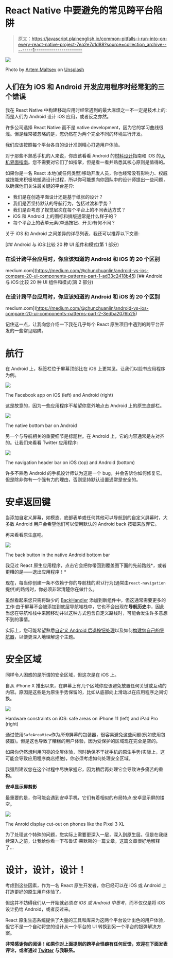 # React Native 中要避免的常见跨平台陷阱

> 原文：<https://javascript.plainenglish.io/common-pitfalls-i-run-into-on-every-react-native-project-7ea2e7c1d88?source=collection_archive---------1----------------------->

![](img/e5b57528a9ca1fc3912a25e1f19d6400.png)

Photo by [Artem Maltsev](https://unsplash.com/@art_maltsev?utm_source=medium&utm_medium=referral) on [Unsplash](https://unsplash.com?utm_source=medium&utm_medium=referral)

## 人们在为 iOS 和 Android 开发应用程序时经常犯的三个错误

我在 React Native 中构建移动应用时经常遇到的最大麻烦之一不一定是技术上的:而是人们为 Android 设计 iOS 应用，或者反之亦然。

许多公司选择 React Native 而不是 native development，因为它的学习曲线很浅。但是经常被忽略的是，您仍然在为两个完全不同的环境进行开发。

我们应该按照每个平台各自的设计准则精心打造用户体验。

对于那些不熟悉手机的人来说，你应该看看 Android 的[材料设计](https://material.io/design/)指南和 iOS 的[人机界面指南](https://developer.apple.com/design/human-interface-guidelines/ios/overview/themes/)。您不需要对它们了如指掌，但是看一看并熟悉其核心原则是值得的。

如果你是一名 React 本地(或任何类型)移动开发人员，你也经常没有影响力、权威或技能来积极地塑造设计过程，所以你可能想向你团队中的设计师提出一些问题，以确保他们关注最关键的平台差异:

*   我们是在创造平面设计还是基于纸张的设计？
*   我们是否坚持默认的导航行为，包括过渡和手势？
*   我们是否考虑了视觉层次在每个平台上的不同表达方式？
*   iOS 和 Android 上的图标和排版通常是什么样子的？
*   每个平台上的表单元素(单选按钮、开关)有何不同？

关于 iOS 和 Android 之间差异的详尽列表，我还可以推荐以下文章:

[](https://medium.com/@chunchuanlin/android-vs-ios-compare-20-ui-components-patterns-part-1-ad33c2418b45) [## Android 与 iOS:比较 20 种 UI 组件和模式(第 1 部分)

### 在设计跨平台应用时，你应该知道的 Android 和 iOS 的 20 个区别

medium.com](https://medium.com/@chunchuanlin/android-vs-ios-compare-20-ui-components-patterns-part-1-ad33c2418b45) [](https://medium.com/@chunchuanlin/android-vs-ios-compare-20-ui-components-patterns-part-2-3edba2076b25) [## Android 与 iOS:比较 20 种 UI 组件和模式(第 2 部分)

### 在设计跨平台应用时，你应该知道的 Android 和 iOS 的 20 个区别

medium.com](https://medium.com/@chunchuanlin/android-vs-ios-compare-20-ui-components-patterns-part-2-3edba2076b25) 

记住这一点，让我向您介绍一下我在几乎每个 React 原生项目中遇到的跨平台开发的一些常见陷阱。

# 航行

在 Android 上，标签栏位于屏幕顶部比在 iOS 上更常见。让我们以脸书应用程序为例。

![](img/8469c3d92f1cbb1e1cf9d1dc8d1eeb0f.png)

The Facebook app on iOS (left) and Android (right)

这是故意的，因为一些应用程序不希望你意外地点击 Android 上的原生底部栏。

![](img/13f1392e4a68e2f013fd34b0cfed291f.png)

The native bottom bar on Android

另一个与导航相关的重要细节是标题栏。在 Android 上，它的内容通常是左对齐的。让我们来看看 Twitter 应用程序:

![](img/31db4d993d81fa75902dff8c2d2f92ff.png)

The navigation header bar on iOS (top) and Android (bottom)

许多不熟悉 Android 的手机设计师认为这是一个 bug，并会告诉你如何修复它。但是除非你有一个强有力的理由，否则坚持默认设置通常是安全的。

# **安卓返回键**

当添加自定义屏幕，如模态、底部表单或任何其他可以导航到的自定义屏幕时，大多数 Android 用户会希望他们可以使用默认的 Android back 按钮来放弃它。

再来看看原生底吧。

![](img/80216f56895a62ec6a90e46b7c78e823.png)

The back button in the native Android bottom bar

我见过 React 原生应用程序，点击它会把你带回到覆盖图下面的先前路线*，或者更糟的是——退出应用程序！*

现在，每当你创建一条不依赖于你的导航栈的*默认*行为(通常由`react-navigation`提供)的路线时，你必须非常清楚你在做什么。

虽然看起来您只需将缺少的 [BackHandler](https://facebook.github.io/react-native/docs/backhandler) 添加到新组件中，但这通常需要更多的工作:由于屏幕不会被添加到底层导航堆栈中，它也不会出现在**导航历史**中，因此当您在导航堆栈中来回移动并以这种方式包含自定义路线时，可能会发生许多意想不到的事情。

实际上，您可能希望熟悉[自定义 Android 后退按钮处理](https://reactnavigation.org/docs/en/custom-android-back-button-handling.html)以及如何[构建您自己的导航器](https://reactnavigation.org/docs/en/custom-navigator-overview.html)，以便更深入地理解这个主题。

# 安全区域

同样令人困惑的是所谓的安全区域，但这次是在 iOS 上。

自从 iPhone X 推出以来，在屏幕上有几个区域你应该避免放置任何关键或互动的内容。原因是这些是为原生手势保留的，比如从底部向上滑动以在应用程序之间切换。

![](img/bd8c35a094ceda7e4c82333731102102.png)

Hardware constraints on iOS: safe areas on iPhone 11 (left) and iPad Pro (right)

通过使用`SafeAreaView`作为*所有*屏幕的包装器，很容易避免这些问题(例如使用包装器)。但是这也导致了糟糕的用户体验，因为受保护的区域现在完全是空的。

如果你仍然想利用闪亮的全屏体验，同时确保不干扰手机的原生手势(实际上，这可能会导致应用程序商店拒绝)，你必须考虑如何处理安全区域。

我强烈建议您在这个过程中尽快掌握它，因为稍后再处理它会导致许多痛苦的重构。

**安卓显示屏剪影**

最重要的是，你可能会遇到安卓手机，它们有着相似的布局特点:安卓显示屏的镂空。

![](img/5cc0f9a0cadacf24f622d91694246352.png)

The Anroid display cut-out on phones like the Pixel 3 XL

为了处理这个特殊的问题，您实际上需要更深入一层，深入到原生层。但是在我继续深入之前，让我给你看一下布鲁诺·莱默斯的一篇文章，这篇文章很好地解释了...

# 设计，设计，设计！

考虑到这些因素，作为一名 React 原生开发者，你已经可以在 iOS 或 Android 上打造更好的原生用户体验了。

但这并不妨碍我们从一开始就必须*在 iOS 或 Android 中思考*，而不仅仅是将 iOS 设计扔给 Android，或者反过来。

React 原生生态系统提供了大量的工具和库来为这两个平台设计出色的用户体验，但它不是一个自动将您的设计从一个平台的 UI 转换到另一个平台的银弹解决方案。

**非常感谢你的阅读！如果你对上面提到的跨平台怪癖有任何反馈，欢迎在下面发表评论，或者通过** [**Twitter**](https://twitter.com/marcelkalveram) **与我联系。**